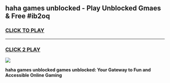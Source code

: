 
## haha games unblocked - Play Unblocked Gmaes & Free #ib2oq
<h3>
<a href="https://news.freeplayer.one?title=haha_games_unblocked&ref=24F">CLICK TO PLAY</a></h3>
<hr>

<h3>
<a href="https://news.freeplayer.one?title=haha_games_unblocked&ref=24F">CLICK 2 PLAY</a>
  
</h3>

<a href="https://news.freeplayer.one?title=haha_games_unblocked&ref=24F/"><img src="https://clearcache.store/games.png"></a>


**haha games unblocked games unblocked: Your Gateway to Fun and Accessible Online Gaming**
